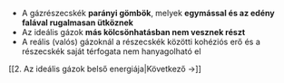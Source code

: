 - A gázrészecskék **parányi gömbök**, melyek **egymással és az edény falával rugalmasan ütköznek**
- Az ideális gázok **más kölcsönhatásban nem vesznek részt**
- A reális (valós) gázoknál a részecskék közötti kohéziós erő és a részecskék saját térfogata nem hanyagolható el

[[2. Az ideális gázok belső energiája|Következő →]]